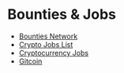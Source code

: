 # Bounties & Jobs

* [Bounties Network ](https://explorer.bounties.network/explorer)
* [Crypto Jobs List](https://cryptojobslist.com/) 
* [Cryptocurrency Jobs](https://cryptocurrencyjobs.co/) 
* [Gitcoin](https://gitcoin.co/bounties/funder)

